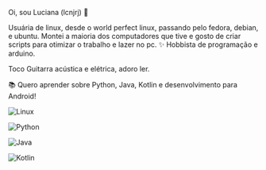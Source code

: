 Oi, sou Luciana (lcnjrj) 👋

   Usuária de linux, desde o world perfect linux, passando pelo fedora, debian, e ubuntu. Montei a maioria dos computadores que tive e gosto de criar scripts para otimizar o trabalho e lazer no pc.
✨ 
   Hobbista de programação e arduino.
 
   Toco Guitarra acústica e elétrica, adoro ler.
   


📚 Quero aprender sobre Python, Java, Kotlin e desenvolvimento para Android!

![Linux](https://img.shields.io/badge/Linux-000?style=for-the-badge&logo=linux&logoColor=FCC624)

![Python](https://img.shields.io/badge/python-3670A0?style=for-the-badge&logo=python&logoColor=ffdd54)

![Java](https://img.shields.io/badge/java-%23ED8B00.svg?style=for-the-badge&logo=openjdk&logoColor=white)

![Kotlin](https://img.shields.io/badge/Kotlin-0095D5?&style=for-the-badge&logo=kotlin&logoColor=white)
